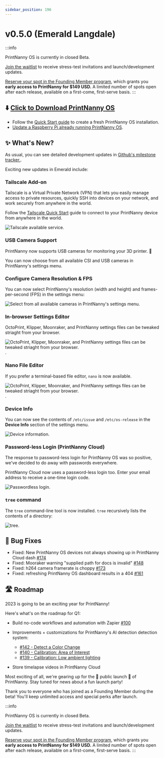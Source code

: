 ```yaml
---
sidebar_position: 196
---
```


# v0.5.0 (Emerald Langdale)

:::info

PrintNanny OS is currently in closed Beta. 

[Join the waitlist](https://printnanny.ai/) to receive stress-test invitations and launch/development updates.

[Reserve your spot in the Founding Member program](https://printnanny.ai/shop/founding-membership), which grants you **early access to PrintNanny for $149 USD.** A limited number of spots open after each release, available on a first-come, first-serve basis. 
:::

## ⬇️ [Click to Download PrintNanny OS](https://github.com/bitsy-ai/printnanny-os/releases/tag/0.5.0)

* Follow the [Quick Start guide](https://docs.printnanny.ai/docs/category/quick-start/) to create a fresh PrintNanny OS installation.
* [Update a Raspberry Pi already running PrintNanny OS](https://docs.printnanny.ai/docs/update-printnanny-os/).

## ✨ What's New?

As usual, you can see detailed development updates in [Github's milestone tracker.](https://github.com/bitsy-ai/printnanny-os/milestone/5?closed=1). 

Exciting new updates in Emerald include:

### Tailscale Add-on

Tailscale is a Virtual Private Network (VPN) that lets you easily manage access to private resources, quickly SSH into devices on your network, and work securely from anywhere in the world.

Follow the [Tailscale Quick Start](https://printnanny.ai/docs/addons/tailscale/) guide to connect to your PrintNanny device from anywhere in the world.

![Tailscale available service.](./img/v0.5.0/tailscale-add-device-to-network.png)

### USB Camera Support

PrintNanny now supports USB cameras for monitoring your 3D printer. 🎦

You can now choose from all available CSI and USB cameras in PrintNanny's settings menu.

### Configure Camera Resolution & FPS

You can now select PrintNanny's resolution (width and height) and frames-per-second (FPS) in the settings menu:

![Select from all available cameras in PrintNanny's settings menu](./img/v0.5.0/camera-settings.png).

### In-browser Settings Editor

OctoPrint, Klipper, Moonraker, and PrintNanny settings files can be tweaked striaght from your browser.

![OctoPrint, Klipper, Moonraker, and PrintNanny settings files can be tweaked striaght from your browser.](./img/v0.5.0/settings-file-editor.png).

### Nano File Editor

If you prefer a terminal-based file editor, `nano` is now available. 

![OctoPrint, Klipper, Moonraker, and PrintNanny settings files can be tweaked striaght from your browser.](./img/v0.5.0/nano-editor.png).

### Device Info

You can now see the contents of `/etc/issue` and `/etc/os-release` in the **Device Info** section of the settings menu.

![Device information](./img/v0.5.0/device-info.png).

### Password-less Login (PrintNanny Cloud)

The response to password-less login for PrintNanny OS was so positive, we've decided to do away with passwords everywhere. 

PrintNanny Cloud now uses a password-less login too. Enter your email address to receive a one-time login code.

![Passwordless login](./img/v0.5.0/passwordless-login.png).

### `tree` command

The `tree` command-line tool is now installed. `tree` recursively lists the contents of a directory:

![tree](./img/v0.5.0/tree.png).


## 🐛 Bug Fixes

* Fixed: New PrintNanny OS devices not always showing up in PrintNanny Cloud dash [#174](https://github.com/bitsy-ai/printnanny-os/issues/174)
* Fixed: Mooraker warning "supplied path for docs is invalid" [#148](https://github.com/bitsy-ai/printnanny-os/issues/148)
* Fixed: h264 camera framerate is choppy [#173](https://github.com/bitsy-ai/printnanny-os/issues/173)
* Fixed: refreshing PrintNanny OS dashboard results in a 404 [#161](https://github.com/bitsy-ai/printnanny-os/issues/161)

## 🛣️ Roadmap

2023 is going to be an exciting year for PrintNanny! 

Here's what's on the roadmap for Q1:

* Build no-code workflows and automation with Zapier [#100](https://github.com/bitsy-ai/printnanny-os/issues/100)
* Improvements + customizations for PrintNanny's AI detection detection system:
    * [#142 - Detect a Color Change](https://github.com/bitsy-ai/printnanny-os/issues/142)
    * [#140 - Calibration: Area of Interest](https://github.com/bitsy-ai/printnanny-os/issues/140)
    * [#139 - Calibration: Low ambient lighting](https://github.com/bitsy-ai/printnanny-os/issues/139)

* Store timelapse videos in PrintNanny Cloud


Most exciting of all, we're gearing up for the 🎊 public launch 🎊 of PrintNanny. Stay tuned for news about a fun launch party!

Thank you to everyone who has joined as a Founding Member during the beta! You'll keep unlimited access and special perks after launch.


:::info

PrintNanny OS is currently in closed Beta. 

[Join the waitlist](https://printnanny.ai/) to receive stress-test invitations and launch/development updates.

[Reserve your spot in the Founding Member program](https://printnanny.ai/shop/founding-membership), which grants you **early access to PrintNanny for $149 USD.** A limited number of spots open after each release, available on a first-come, first-serve basis. 
:::